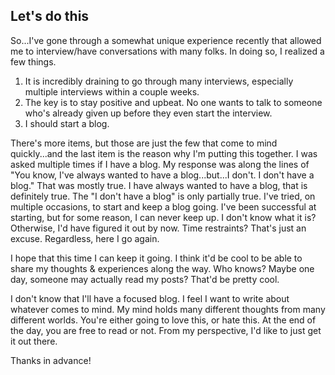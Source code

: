 ## Let's do this

So...I've gone through a somewhat unique experience recently that allowed me to interview/have conversations with many folks. In doing so, I realized a few things.

1. It is incredibly draining to go through many interviews, especially multiple interviews within a couple weeks.
2. The key is to stay positive and upbeat. No one wants to talk to someone who's already given up before they even start the interview.
3. I should start a blog.

There's more items, but those are just the few that come to mind quickly...and the last item is the reason why I'm putting this together. I was asked multiple times if I have a blog. My response was along the lines of "You know, I've always wanted to have a blog...but...I don't. I don't have a blog." That was mostly true. I have always wanted to have a blog, that is definitely true. The "I don't have a blog" is only partially true. I've tried, on multiple occasions, to start and keep a blog going. I've been successful at starting, but for some reason, I can never keep up. I don't know what it is? Otherwise, I'd have figured it out by now. Time restraints? That's just an excuse. Regardless, here I go again.

I hope that this time I can keep it going. I think it'd be cool to be able to share my thoughts & experiences along the way. Who knows? Maybe one day, someone may actually read my posts? That'd be pretty cool.

I don't know that I'll have a focused blog. I feel I want to write about whatever comes to mind. My mind holds many different thoughts from many different worlds. You're either going to love this, or hate this. At the end of the day, you are free to read or not. From my perspective, I'd like to just get it out there.

Thanks in advance!